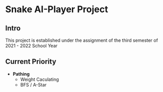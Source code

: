 # Snake AI-Player Project

## Intro
This project is established under the assignment of the third semester of 2021 - 2022 School Year

## Current Priority
* **Pathing**
    * Weight Caculating
    * BFS / A-Star
